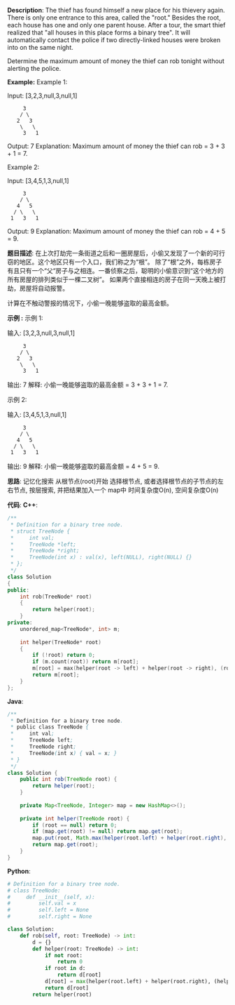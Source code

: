 __Description__:
The thief has found himself a new place for his thievery again. There is only one entrance to this area, called the "root." Besides the root, each house has one and only one parent house. After a tour, the smart thief realized that "all houses in this place forms a binary tree". It will automatically contact the police if two directly-linked houses were broken into on the same night.

Determine the maximum amount of money the thief can rob tonight without alerting the police.

__Example:__
Example 1:

Input: [3,2,3,null,3,null,1]
```
     3
    / \
   2   3
    \   \ 
     3   1
```
Output: 7 
Explanation: Maximum amount of money the thief can rob = 3 + 3 + 1 = 7.

Example 2:

Input: [3,4,5,1,3,null,1]
```
     3
    / \
   4   5
  / \   \ 
 1   3   1
```
Output: 9
Explanation: Maximum amount of money the thief can rob = 4 + 5 = 9.

__题目描述__:
在上次打劫完一条街道之后和一圈房屋后，小偷又发现了一个新的可行窃的地区。这个地区只有一个入口，我们称之为“根”。 除了“根”之外，每栋房子有且只有一个“父“房子与之相连。一番侦察之后，聪明的小偷意识到“这个地方的所有房屋的排列类似于一棵二叉树”。 如果两个直接相连的房子在同一天晚上被打劫，房屋将自动报警。

计算在不触动警报的情况下，小偷一晚能够盗取的最高金额。

__示例 :__
示例 1:

输入: [3,2,3,null,3,null,1]
```
     3
    / \
   2   3
    \   \ 
     3   1
```
输出: 7 
解释: 小偷一晚能够盗取的最高金额 = 3 + 3 + 1 = 7.

示例 2:

输入: [3,4,5,1,3,null,1]
```
     3
    / \
   4   5
  / \   \ 
 1   3   1
```
输出: 9
解释: 小偷一晚能够盗取的最高金额 = 4 + 5 = 9.

__思路__:
记忆化搜索
从根节点(root)开始
选择根节点, 或者选择根节点的子节点的左右节点, 按层搜索, 并把结果加入一个 map中
时间复杂度O(n), 空间复杂度O(n)

__代码__:
__C++__:
```C++
/**
 * Definition for a binary tree node.
 * struct TreeNode {
 *     int val;
 *     TreeNode *left;
 *     TreeNode *right;
 *     TreeNode(int x) : val(x), left(NULL), right(NULL) {}
 * };
 */
class Solution 
{
public:
    int rob(TreeNode* root) 
    {
        return helper(root);
    }
private:
    unordered_map<TreeNode*, int> m;
    
    int helper(TreeNode* root)
    {
        if (!root) return 0;
        if (m.count(root)) return m[root];
        m[root] = max(helper(root -> left) + helper(root -> right), (root -> left ? helper(root -> left -> left) + helper(root -> left -> right) : 0) + (root -> right ? helper(root -> right -> left) + helper(root -> right -> right) : 0) + root -> val);
        return m[root];
    }
};
```

__Java__:
```Java
/**
 * Definition for a binary tree node.
 * public class TreeNode {
 *     int val;
 *     TreeNode left;
 *     TreeNode right;
 *     TreeNode(int x) { val = x; }
 * }
 */
class Solution {
    public int rob(TreeNode root) {
        return helper(root);
    }
    
    private Map<TreeNode, Integer> map = new HashMap<>();
    
    private int helper(TreeNode root) {
        if (root == null) return 0;
        if (map.get(root) != null) return map.get(root);
        map.put(root, Math.max(helper(root.left) + helper(root.right), (root.left != null ? helper(root.left.left) + helper(root.left.right) : 0) + (root.right != null ? helper(root.right.left) + helper(root.right.right) : 0) + root.val));
        return map.get(root);
    }
}
```

__Python__:
```Python
# Definition for a binary tree node.
# class TreeNode:
#     def __init__(self, x):
#         self.val = x
#         self.left = None
#         self.right = None

class Solution:
    def rob(self, root: TreeNode) -> int:
        d = {}
        def helper(root: TreeNode) -> int:
            if not root:
                return 0
            if root in d:
                return d[root]
            d[root] = max(helper(root.left) + helper(root.right), (helper(root.left.left) + helper(root.left.right) if root.left else 0) + (helper(root.right.left) + helper(root.right.right) if root.right else 0) + root.val)
            return d[root]
        return helper(root)
```